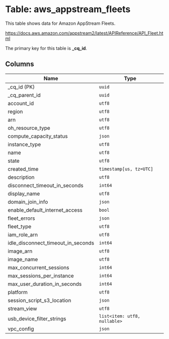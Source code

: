 # Table: aws_appstream_fleets

This table shows data for Amazon AppStream Fleets.

https://docs.aws.amazon.com/appstream2/latest/APIReference/API_Fleet.html

The primary key for this table is **_cq_id**.

## Columns

| Name          | Type          |
| ------------- | ------------- |
|_cq_id (PK)|`uuid`|
|_cq_parent_id|`uuid`|
|account_id|`utf8`|
|region|`utf8`|
|arn|`utf8`|
|oh_resource_type|`utf8`|
|compute_capacity_status|`json`|
|instance_type|`utf8`|
|name|`utf8`|
|state|`utf8`|
|created_time|`timestamp[us, tz=UTC]`|
|description|`utf8`|
|disconnect_timeout_in_seconds|`int64`|
|display_name|`utf8`|
|domain_join_info|`json`|
|enable_default_internet_access|`bool`|
|fleet_errors|`json`|
|fleet_type|`utf8`|
|iam_role_arn|`utf8`|
|idle_disconnect_timeout_in_seconds|`int64`|
|image_arn|`utf8`|
|image_name|`utf8`|
|max_concurrent_sessions|`int64`|
|max_sessions_per_instance|`int64`|
|max_user_duration_in_seconds|`int64`|
|platform|`utf8`|
|session_script_s3_location|`json`|
|stream_view|`utf8`|
|usb_device_filter_strings|`list<item: utf8, nullable>`|
|vpc_config|`json`|